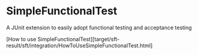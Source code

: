 SimpleFunctionalTest
====================

A JUnit extension to easily adopt functional testing and acceptance testing

[How to use SimpleFunctionalTest][target/sft-result/sft/integration/HowToUseSimpleFunctionalTest.html]